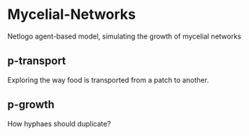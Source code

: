 # Mycelial-Networks
Netlogo agent-based model, simulating the growth of mycelial networks



## p-transport
Exploring the way food is transported from a patch to another.

## p-growth
How hyphaes should duplicate?
